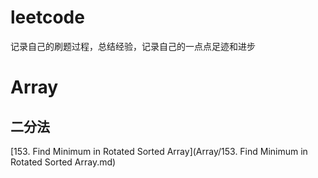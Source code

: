 # leetcode
记录自己的刷题过程，总结经验，记录自己的一点点足迹和进步


# Array

## 二分法

[153. Find Minimum in Rotated Sorted Array](Array/153. Find Minimum in Rotated Sorted Array.md)
